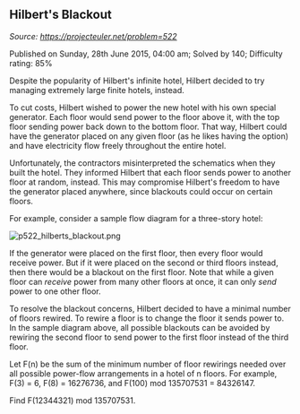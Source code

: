 Hilbert's Blackout
------------------

*Source: https://projecteuler.net/problem=522*

Published on Sunday, 28th June 2015, 04:00 am; Solved by 140; Difficulty
rating: 85%

Despite the popularity of Hilbert's infinite hotel, Hilbert decided to
try managing extremely large finite hotels, instead.

To cut costs, Hilbert wished to power the new hotel with his own special
generator. Each floor would send power to the floor above it, with the
top floor sending power back down to the bottom floor. That way, Hilbert
could have the generator placed on any given floor (as he likes having
the option) and have electricity flow freely throughout the entire
hotel.

Unfortunately, the contractors misinterpreted the schematics when they
built the hotel. They informed Hilbert that each floor sends power to
another floor at random, instead. This may compromise Hilbert's freedom
to have the generator placed anywhere, since blackouts could occur on
certain floors.

For example, consider a sample flow diagram for a three-story hotel:

![p522\_hilberts\_blackout.png](project/images/p522_hilberts_blackout.png)

If the generator were placed on the first floor, then every floor would
receive power. But if it were placed on the second or third floors
instead, then there would be a blackout on the first floor. Note that
while a given floor can *receive* power from many other floors at once,
it can only *send* power to one other floor.

To resolve the blackout concerns, Hilbert decided to have a minimal
number of floors rewired. To rewire a floor is to change the floor it
sends power to. In the sample diagram above, all possible blackouts can
be avoided by rewiring the second floor to send power to the first floor
instead of the third floor.

Let F(n) be the sum of the minimum number of floor rewirings needed over
all possible power-flow arrangements in a hotel of n floors. For
example, F(3) = 6, F(8) = 16276736, and F(100) mod 135707531 = 84326147.

Find F(12344321) mod 135707531.
